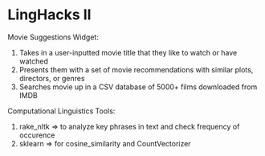 # LingHacks II
Movie Suggestions Widget:
   1. Takes in a user-inputted movie title that they like to watch or have watched
   2. Presents them with a set of movie recommendations with similar plots, directors, or genres
   3. Searches movie up in a CSV database of 5000+ films downloaded from IMDB

Computational Linguistics Tools:
   1. rake_nltk => to analyze key phrases in text and check frequency of occurence 
   2. sklearn => for cosine_similarity and CountVectorizer 

